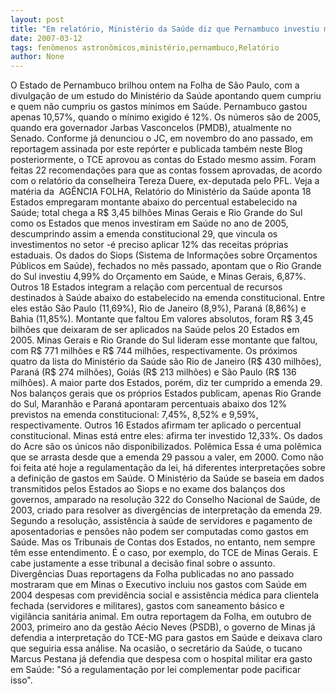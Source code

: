 ```yaml
---
layout: post
title: "Em relatório, Ministério da Saúde diz que Pernambuco investiu menos do que devia na Saúde em 2005"
date: 2007-03-12
tags: fenômenos astronômicos,ministério,pernambuco,Relatório
author: None
---
```

O Estado de Pernambuco brilhou ontem na Folha de São Paulo, com a divulgação de um estudo do Ministério da Saúde apontando quem cumpriu e quem não cumpriu os gastos mínimos em Saúde.
Pernambuco gastou apenas 10,57%, quando o mínimo exigido é 12%.
Os números são de 2005, quando era governador Jarbas Vasconcelos (PMDB), atualmente no Senado.
Conforme já denunciou o JC, em novembro do ano passado, em reportagem assinada por este repórter e publicada também neste Blog posteriormente,&nbsp;o TCE aprovou as contas do Estado mesmo assim. Foram feitas 22 recomendações para que as contas fossem aprovadas, de acordo com o relatório da conselheira Tereza Duere, ex-deputada pelo PFL.
Veja a matéria da&nbsp; AGÊNCIA FOLHA, 
Relatório do Ministério da Saúde aponta 18 Estados empregaram montante abaixo do percentual estabelecido na Saúde; total chega a R$ 3,45 bilhões 
Minas Gerais e Rio Grande do Sul como os Estados que menos investiram em Saúde no ano de 2005, descumprindo assim a emenda constitucional 29, que vincula os investimentos no setor -é preciso aplicar 12% das receitas próprias estaduais.
Os dados do Siops (Sistema de Informações sobre Orçamentos Públicos em Saúde), fechados no mês passado, apontam que o Rio Grande do Sul investiu 4,99% do Orçamento em Saúde, e Minas Gerais, 6,87%.
Outros 18 Estados integram a relação com percentual de recursos destinados à Saúde abaixo do estabelecido na emenda constitucional. Entre eles estão São Paulo (11,69%), Rio de Janeiro (8,9%), Paraná (8,86%) e Bahia (11,85%).
Montante que faltou
Em valores absolutos, foram R$ 3,45 bilhões que deixaram de ser aplicados na Saúde pelos 20 Estados em 2005. Minas Gerais e Rio Grande do Sul lideram esse montante que faltou, com R$ 771 milhões e R$ 744 milhões, respectivamente.
Os próximos quatro da lista do Ministério da Saúde são Rio de Janeiro (R$ 430 milhões), Paraná (R$ 274 milhões), Goiás (R$ 213 milhões) e São Paulo (R$ 136 milhões).
A maior parte dos Estados, porém, diz ter cumprido a emenda 29. Nos balanços gerais que os próprios Estados publicam, apenas Rio Grande do Sul, Maranhão e Paraná apontaram percentuais abaixo dos 12% previstos na emenda constitucional: 7,45%, 8,52% e 9,59%, respectivamente.
Outros 16 Estados afirmam ter aplicado o percentual constitucional. Minas está entre eles: afirma ter investido 12,33%. Os dados do Acre são os únicos não disponibilizados.
Polêmica
Essa é uma polêmica que se arrasta desde que a emenda 29 passou a valer, em 2000. Como não foi feita até hoje a regulamentação da lei, há diferentes interpretações sobre a definição de gastos em Saúde.
O Ministério da Saúde se baseia em dados transmitidos pelos Estados ao Siops e no exame dos balanços dos governos, amparado na resolução 322 do Conselho Nacional de Saúde, de 2003, criado para resolver as divergências de interpretação da emenda 29.
Segundo a resolução, assistência à saúde de servidores e pagamento de aposentadorias e pensões não podem ser computadas como gastos em Saúde.
Mas os Tribunais de Contas dos Estados, no entanto, nem sempre têm esse entendimento. É o caso, por exemplo, do TCE de Minas Gerais. E cabe justamente a esse tribunal a decisão final sobre o assunto.
Divergências
Duas reportagens da Folha publicadas no ano passado mostraram que em Minas o Executivo incluiu nos gastos com Saúde em 2004 despesas com previdência social e assistência médica para clientela fechada (servidores e militares), gastos com saneamento básico e vigilância sanitária animal.
Em outra reportagem da Folha, em outubro de 2003, primeiro ano da gestão Aécio Neves (PSDB), o governo de Minas já defendia a interpretação do TCE-MG para gastos em Saúde e deixava claro que seguiria essa análise.
Na ocasião, o secretário da Saúde, o tucano Marcus Pestana já defendia que despesa com o hospital militar era gasto em Saúde: \"Só a regulamentação por lei complementar pode pacificar isso\". 